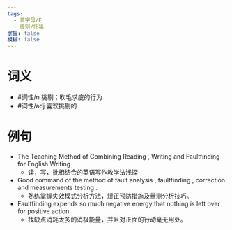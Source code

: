 ```yaml
---
tags:
  - 首字母/F
  - 级别/托福
掌握: false
模糊: false
---
```

# 词义
- #词性/n  挑剔；吹毛求疵的行为
- #词性/adj  喜欢挑剔的
# 例句
- The Teaching Method of Combining Reading , Writing and Faultfinding for English Writing
	- 读，写，批相结合的英语写作教学法浅探
- Good command of the method of fault analysis , faultfinding , correction and measurements testing .
	- 熟练掌握失效模式分析方法，矫正预防措施及量测分析技巧。
- Faultfinding expends so much negative energy that nothing is left over for positive action .
	- 找缺点消耗太多的消极能量，并且对正面的行动毫无用处。
